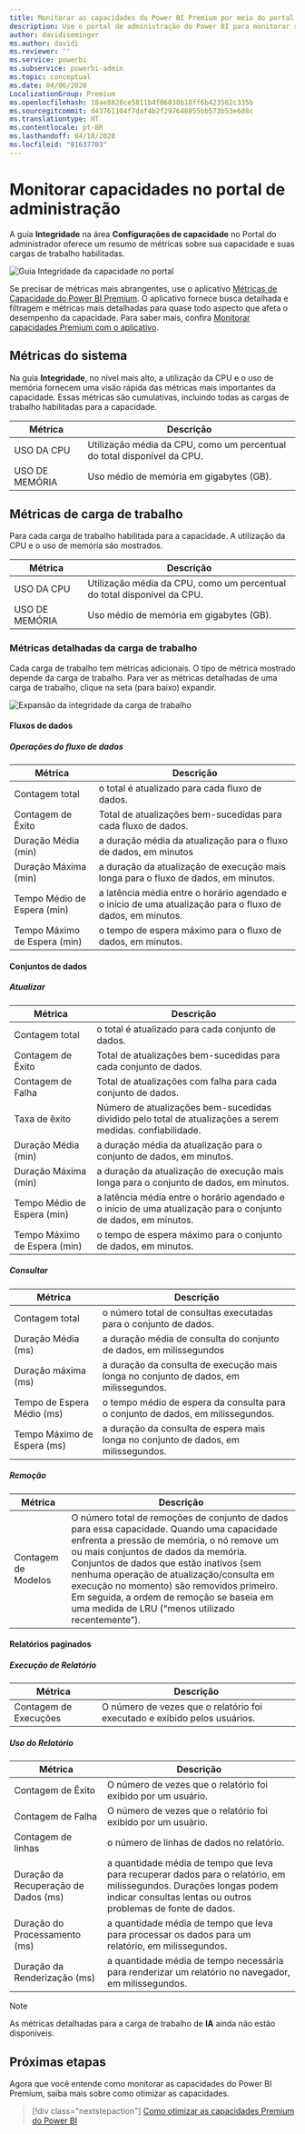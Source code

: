 ```yaml
---
title: Monitorar as capacidades do Power BI Premium por meio do portal de administração
description: Use o portal de administração do Power BI para monitorar suas capacidades Premium.
author: davidiseminger
ms.author: davidi
ms.reviewer: ''
ms.service: powerbi
ms.subservice: powerbi-admin
ms.topic: conceptual
ms.date: 04/06/2020
LocalizationGroup: Premium
ms.openlocfilehash: 18ae8828ce5811b4f06038b18ff6b423562c335b
ms.sourcegitcommit: d43761104f7daf4b2f297648855bb573b53e6d8c
ms.translationtype: HT
ms.contentlocale: pt-BR
ms.lasthandoff: 04/18/2020
ms.locfileid: "81637703"
---
```

# <a name="monitor-capacities-in-the-admin-portal"></a>Monitorar capacidades no portal de administração

A guia **Integridade** na área **Configurações de capacidade** no Portal do administrador oferece um resumo de métricas sobre sua capacidade e suas cargas de trabalho habilitadas.  

![Guia Integridade da capacidade no portal](media/service-admin-premium-monitor-portal/admin-portal-health.png)

Se precisar de métricas mais abrangentes, use o aplicativo [Métricas de Capacidade do Power BI Premium](service-admin-premium-monitor-capacity.md). O aplicativo fornece busca detalhada e filtragem e métricas mais detalhadas para quase todo aspecto que afeta o desempenho da capacidade. Para saber mais, confira [Monitorar capacidades Premium com o aplicativo](service-admin-premium-monitor-capacity.md).





## <a name="system-metrics"></a>Métricas do sistema

Na guia **Integridade**, no nível mais alto, a utilização da CPU e o uso de memória fornecem uma visão rápida das métricas mais importantes da capacidade. Essas métricas são cumulativas, incluindo todas as cargas de trabalho habilitadas para a capacidade.

| **Métrica** | **Descrição** |
| --- | --- |
| USO DA CPU | Utilização média da CPU, como um percentual do total disponível da CPU. |
| USO DE MEMÓRIA | Uso médio de memória em gigabytes (GB).|

## <a name="workload-metrics"></a>Métricas de carga de trabalho

Para cada carga de trabalho habilitada para a capacidade. A utilização da CPU e o uso de memória são mostrados.

| **Métrica** | **Descrição** |
| --- | --- |
| USO DA CPU | Utilização média da CPU, como um percentual do total disponível da CPU. |
| USO DE MEMÓRIA | Uso médio de memória em gigabytes (GB).|

### <a name="detailed-workload-metrics"></a>Métricas detalhadas da carga de trabalho

Cada carga de trabalho tem métricas adicionais. O tipo de métrica mostrado depende da carga de trabalho. Para ver as métricas detalhadas de uma carga de trabalho, clique na seta (para baixo) expandir.

![Expansão da integridade da carga de trabalho](media/service-admin-premium-monitor-portal/admin-portal-health-expand.png)

#### <a name="dataflows"></a>Fluxos de dados

##### <a name="dataflow-operations"></a>Operações do fluxo de dados

| **Métrica** | **Descrição** |
| --- | --- |
| Contagem total | o total é atualizado para cada fluxo de dados. |
| Contagem de Êxito | Total de atualizações bem-sucedidas para cada fluxo de dados.|
| Duração Média (min) | a duração média da atualização para o fluxo de dados, em minutos |
| Duração Máxima (min) | a duração da atualização de execução mais longa para o fluxo de dados, em minutos. |
| Tempo Médio de Espera (min) | a latência média entre o horário agendado e o início de uma atualização para o fluxo de dados, em minutos. |
| Tempo Máximo de Espera (min) | o tempo de espera máximo para o fluxo de dados, em minutos.  |

#### <a name="datasets"></a>Conjuntos de dados

##### <a name="refresh"></a>Atualizar

| **Métrica** | **Descrição** |
| --- | --- |
| Contagem total | o total é atualizado para cada conjunto de dados. |
| Contagem de Êxito | Total de atualizações bem-sucedidas para cada conjunto de dados. |
| Contagem de Falha | Total de atualizações com falha para cada conjunto de dados. |
| Taxa de êxito  | Número de atualizações bem-sucedidas dividido pelo total de atualizações a serem medidas. confiabilidade. |
| Duração Média (min) | a duração média da atualização para o conjunto de dados, em minutos.  |
| Duração Máxima (min) | a duração da atualização de execução mais longa para o conjunto de dados, em minutos. |
| Tempo Médio de Espera (min) | a latência média entre o horário agendado e o início de uma atualização para o conjunto de dados, em minutos. |
| Tempo Máximo de Espera (min) | o tempo de espera máximo para o conjunto de dados, em minutos. |

##### <a name="query"></a>Consultar

| **Métrica** | **Descrição** |
| --- | --- |
| Contagem total | o número total de consultas executadas para o conjunto de dados. |
| Duração Média (ms) |a duração média de consulta do conjunto de dados, em milissegundos|
| Duração máxima (ms) |a duração da consulta de execução mais longa no conjunto de dados, em milissegundos. |
| Tempo de Espera Médio (ms) |o tempo médio de espera da consulta para o conjunto de dados, em milissegundos. |
| Tempo Máximo de Espera (ms) |a duração da consulta de espera mais longa no conjunto de dados, em milissegundos. |

##### <a name="eviction"></a>Remoção

| **Métrica** | **Descrição** |
| --- | --- |
| Contagem de Modelos | O número total de remoções de conjunto de dados para essa capacidade. Quando uma capacidade enfrenta a pressão de memória, o nó remove um ou mais conjuntos de dados da memória. Conjuntos de dados que estão inativos (sem nenhuma operação de atualização/consulta em execução no momento) são removidos primeiro. Em seguida, a ordem de remoção se baseia em uma medida de LRU (“menos utilizado recentemente”). |

#### <a name="paginated-reports"></a>Relatórios paginados

##### <a name="report-execution"></a>Execução de Relatório

| **Métrica** | **Descrição** |
| --- | --- |
| Contagem de Execuções  | O número de vezes que o relatório foi executado e exibido pelos usuários.|

##### <a name="report-usage"></a>Uso do Relatório

| **Métrica** | **Descrição** |
| --- | --- |
| Contagem de Êxito | O número de vezes que o relatório foi exibido por um usuário. |
| Contagem de Falha |O número de vezes que o relatório foi exibido por um usuário.|
| Contagem de linhas |o número de linhas de dados no relatório. |
| Duração da Recuperação de Dados (ms) |a quantidade média de tempo que leva para recuperar dados para o relatório, em milissegundos. Durações longas podem indicar consultas lentas ou outros problemas de fonte de dados.  |
| Duração do Processamento (ms) |a quantidade média de tempo que leva para processar os dados para um relatório, em milissegundos. |
| Duração da Renderização (ms) |a quantidade média de tempo necessária para renderizar um relatório no navegador, em milissegundos. |

> [!NOTE]
> As métricas detalhadas para a carga de trabalho de **IA** ainda não estão disponíveis.

## <a name="next-steps"></a>Próximas etapas

Agora que você entende como monitorar as capacidades do Power BI Premium, saiba mais sobre como otimizar as capacidades.

> [!div class="nextstepaction"]
> [Como otimizar as capacidades Premium do Power BI](service-premium-capacity-optimize.md)
